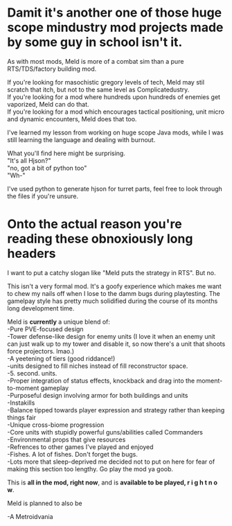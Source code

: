 # Damit it's another one of those huge scope mindustry mod projects made by some guy in school isn't it.

As with most mods, Meld is more of a combat sim than a pure RTS/TDS/factory building mod.


If you're looking for masochistic gregory levels of tech, Meld may stil scratch that itch, but not to the same level as Complicatedustry. <br />
If you're looking for a mod where hundreds upon hundreds of enemies get vaporized, Meld can do that. <br />
If you're looking for a mod which encourages tactical positioning, unit micro and dynamic encounters, Meld does that too.


I've learned my lesson from working on huge scope Java mods, while I was still learning the language and dealing with burnout.

What you'll find here might be surprising. <br />
"It's all Hjson?" <br />
"no, got a bit of python too" <br />
"Wh-"

I've used python to generate hjson for turret parts, feel free to look through the files if you're unsure.

# Onto the actual reason you're reading these obnoxiously long headers

I want to put a catchy slogan like "Meld puts the strategy in RTS". But no.

This isn't a very formal mod. It's a goofy experience which makes me want to chew my nails off when I lose to the damm bugs during playtesting.
The gamelpay style has pretty much solidified during the course of its months long development time.

Meld is **currently** a unique blend of: <br />
-Pure PVE-focused design <br />
-Tower defense-like design for enemy units (I love it when an enemy unit can just walk up to my tower and disable it, so now there's a unit that shoots force projectors. lmao.) <br />
-A yeetening of tiers (good riddance!) <br />
-units designed to fill niches instead of fill reconstructor space. <br />
-5. second. units. <br />
-Proper integration of status effects, knockback and drag into the moment-to-moment gameplay <br />
-Purposeful design involving armor for both buildings and units <br />
-Instakills <br />
-Balance tipped towards player expression and strategy rather than keeping things fair <br />
-Unique cross-biome progression <br />
-Core units with stupidly powerful guns/abilities called Commanders <br />
-Environmental props that give resources <br />
-Refrences to other games I've played and enjoyed <br />
-Fishes. A lot of fishes. Don't forget the bugs. <br />
-Lots more that sleep-deprived me decided not to put on here for fear of making this section too lengthy. Go play the mod ya goob.


This is **all in the mod, right now**, and is **available to be played, r i g h t  n o w**.

Meld is planned to also be

-A Metroidvania
